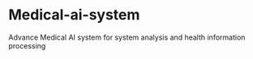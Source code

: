 # Medical-ai-system
Advance Medical AI system for system analysis and health information processing 
